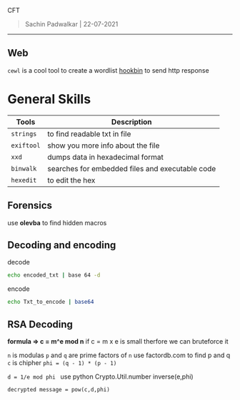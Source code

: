 CFT 
> Sachin Padwalkar | 22-07-2021
------------------------


Web
----
`cewl` is a cool tool to create a wordlist
[hookbin](https://hookbin.com/) to send http response
	



General Skills 
===========
| Tools | Description |
| --- | --- |
| `strings` | to find readable txt in file |
| `exiftool` | show you more info about the file | 
| `xxd` | dumps data in hexadecimal format | 
| `binwalk` | searches for embedded files and executable code | 
| `hexedit` | to edit the hex |

Forensics
-----
use **olevba** to find hidden macros


Decoding and encoding
--------------
decode
```bash
echo encoded_txt | base 64 -d
```
encode 
```bash
echo Txt_to_encode | base64
```

RSA Decoding 
-----

  **formula => c = m^e mod n** 
if c = m x e is small therfore we can bruteforce it 

`n` is modulas
`p` and `q` are prime factors of `n` 
use factordb.com to find p and q
`c` is chipher 
`phi = (q - 1) * (p - 1)`

`d = 1/e mod phi ` use python Crypto.Util.number inverse(e,phi)

`decrypted message = pow(c,d,phi)`

